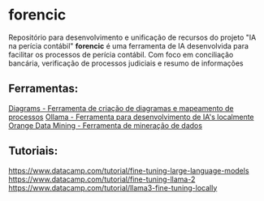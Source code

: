 # forencic
Repositório para desenvolvimento e unificação de recursos do projeto "IA na perícia contábil"
**forencic** é uma ferramenta de IA desenvolvida para facilitar os processos de perícia contábil. Com foco em conciliação bancária, verificação de processos judiciais e resumo de informações

## Ferramentas:

[Diagrams - Ferramenta de criação de diagramas e mapeamento de processos](https://app.diagrams.net/)
[Ollama - Ferramenta para desenvolvimento de IA's localmente](https://ollama.com/)
[Orange Data Mining - Ferramenta de mineração de dados](https://orangedatamining.com/)

## Tutoriais:

https://www.datacamp.com/tutorial/fine-tuning-large-language-models
https://www.datacamp.com/tutorial/fine-tuning-llama-2
https://www.datacamp.com/tutorial/llama3-fine-tuning-locally
